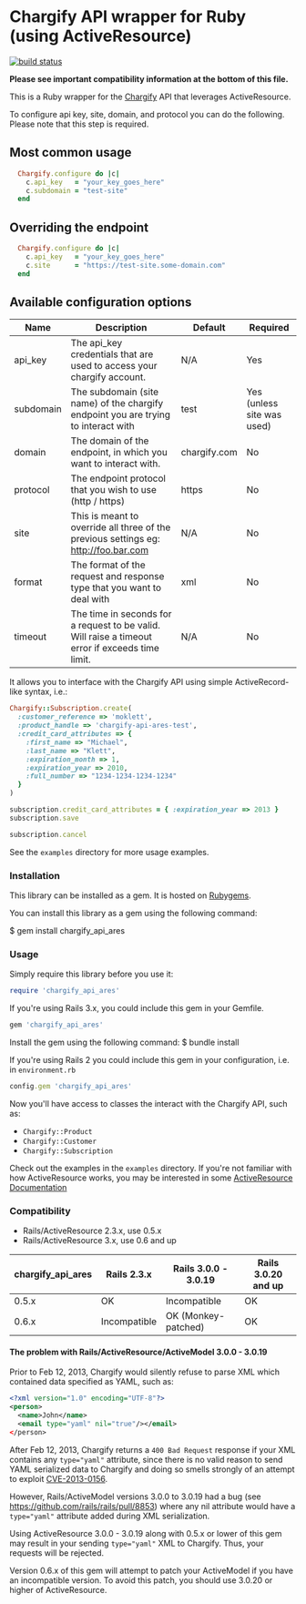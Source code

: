 Chargify API wrapper for Ruby (using ActiveResource)
====================================================
[![build status](https://secure.travis-ci.org/chargify/chargify_api_ares.png)](http://travis-ci.org/chargify/chargify_api_ares)

**Please see important compatibility information at the bottom of this file.**

This is a Ruby wrapper for the [Chargify](http://chargify.com) API that leverages ActiveResource.

To configure api key, site, domain, and protocol you can do the
following. Please note that this step is required.

Most common usage
----------------

``` ruby
  Chargify.configure do |c|
    c.api_key   = "your_key_goes_here"
    c.subdomain = "test-site"
  end
```

Overriding the endpoint
--------------

``` ruby
  Chargify.configure do |c|
    c.api_key   = "your_key_goes_here"
    c.site      = "https://test-site.some-domain.com"
  end
```

Available configuration options
-------------------------------

| Name              | Description                                                                                      | Default      | Required                   |
| ----------------- | -----------------------------------------------------------------------------------              | ---------    | -------------------------- |
| api_key           | The api_key credentials that are used to access your chargify account.                           | N/A          | Yes                        |
| subdomain         | The subdomain (site name) of the chargify endpoint you are trying to interact with               | test         | Yes (unless site was used) |
| domain            | The domain of the endpoint, in which you want to interact with.                                  | chargify.com | No                         |
| protocol          | The endpoint protocol that you wish to use (http / https)                                        | https        | No                         |
| site              | This is meant to override all three of the previous settings eg: http://foo.bar.com              | N/A          | No                         |
| format            | The format of the request and response type that you want to deal with                           | xml          | No                         |
| timeout           | The time in seconds for a request to be valid. Will raise a timeout error if exceeds time limit. | N/A          | No                         |

It allows you to interface with the Chargify API using simple ActiveRecord-like syntax, i.e.:

``` ruby
Chargify::Subscription.create(
  :customer_reference => 'moklett',
  :product_handle => 'chargify-api-ares-test',
  :credit_card_attributes => {
    :first_name => "Michael",
    :last_name => "Klett",
    :expiration_month => 1,
    :expiration_year => 2010,
    :full_number => "1234-1234-1234-1234"
  }
)

subscription.credit_card_attributes = { :expiration_year => 2013 }
subscription.save

subscription.cancel
```

See the `examples` directory for more usage examples.

### Installation

This library can be installed as a gem. It is hosted on [Rubygems](http://rubygems.org).

You can install this library as a gem using the following command:

$ gem install chargify_api_ares

### Usage

Simply require this library before you use it:

``` ruby
require 'chargify_api_ares'
```

If you're using Rails 3.x, you could include this gem in your Gemfile.
``` ruby
gem 'chargify_api_ares'
```

Install the gem using the following command:
$ bundle install

If you're using Rails 2 you could include this gem in your configuration, i.e. in `environment.rb`

``` ruby
config.gem 'chargify_api_ares'
```
    
Now you'll have access to classes the interact with the Chargify API, such as:

* `Chargify::Product`  
* `Chargify::Customer`  
* `Chargify::Subscription`

Check out the examples in the `examples` directory.  If you're not familiar with how ActiveResource works, you may be interested in some [ActiveResource Documentation](http://apidock.com/rails/ActiveResource/Base)

### Compatibility

* Rails/ActiveResource 2.3.x, use 0.5.x
* Rails/ActiveResource 3.x, use 0.6 and up

| chargify_api_ares | Rails 2.3.x  | Rails 3.0.0 - 3.0.19 | Rails 3.0.20 and up |
| ----------------- | -----------  | -------------------- | ------------------- |
| 0.5.x             | OK           | Incompatible         | OK                  |
| 0.6.x             | Incompatible | OK (Monkey-patched)  | OK                  |

#### The problem with Rails/ActiveResource/ActiveModel 3.0.0 - 3.0.19

Prior to Feb 12, 2013, Chargify would silently refuse to parse XML which
contained data specified as YAML, such as:

```xml
<?xml version="1.0" encoding="UTF-8"?>
<person>
  <name>John</name>
  <email type="yaml" nil="true"/></email>
</person>
```

After Feb 12, 2013, Chargify returns a `400 Bad Request` response if
your XML contains any `type="yaml"` attribute, since there is no valid
reason to send YAML serialized data to Chargify and doing so smells
strongly of an attempt to exploit
[CVE-2013-0156](https://groups.google.com/forum/?fromgroups=#!topic/rubyonrails-security/61bkgvnSGTQ).

However, Rails/ActiveModel versions 3.0.0 to 3.0.19 had a bug (see
<https://github.com/rails/rails/pull/8853>) where any nil attribute
would have a `type="yaml"` attribute added during XML serialization.

Using ActiveResource 3.0.0 - 3.0.19 along with 0.5.x or lower of this
gem may result in your sending `type="yaml"` XML to Chargify. Thus, your
requests will be rejected.

Version 0.6.x of this gem will attempt to patch your ActiveModel if you
have an incompatible version.  To avoid this patch, you should use
3.0.20 or higher of ActiveResource.
